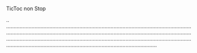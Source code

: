 TicToc non Stop

..
.........................................................................................................................................................................................................................................................................................................................................................................................................................................................................................